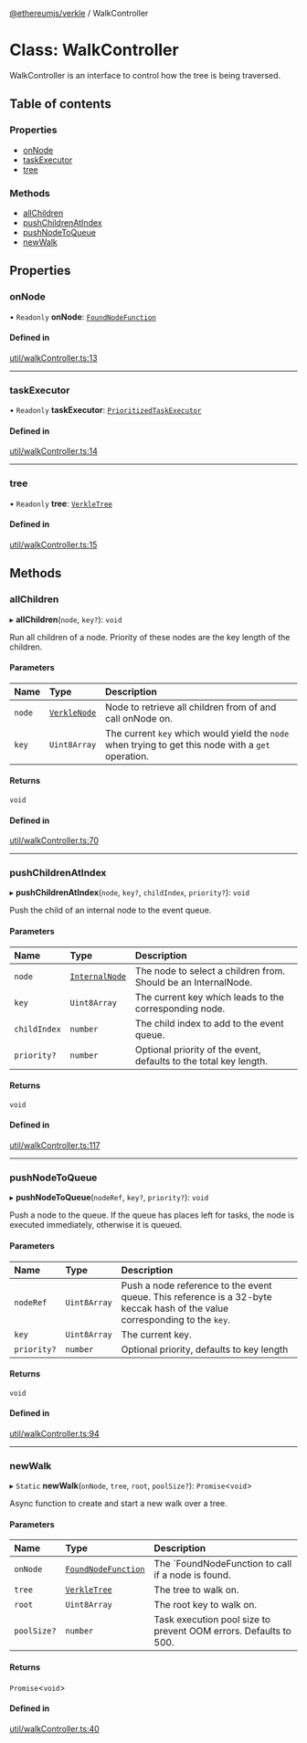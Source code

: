 [@ethereumjs/verkle](../README.md) / WalkController

# Class: WalkController

WalkController is an interface to control how the tree is being traversed.

## Table of contents

### Properties

- [onNode](WalkController.md#onnode)
- [taskExecutor](WalkController.md#taskexecutor)
- [tree](WalkController.md#tree)

### Methods

- [allChildren](WalkController.md#allchildren)
- [pushChildrenAtIndex](WalkController.md#pushchildrenatindex)
- [pushNodeToQueue](WalkController.md#pushnodetoqueue)
- [newWalk](WalkController.md#newwalk)

## Properties

### onNode

• `Readonly` **onNode**: [`FoundNodeFunction`](../README.md#foundnodefunction)

#### Defined in

[util/walkController.ts:13](https://github.com/ethereumjs/ethereumjs-monorepo/blob/master/packages/verkle/src/util/walkController.ts#L13)

___

### taskExecutor

• `Readonly` **taskExecutor**: [`PrioritizedTaskExecutor`](PrioritizedTaskExecutor.md)

#### Defined in

[util/walkController.ts:14](https://github.com/ethereumjs/ethereumjs-monorepo/blob/master/packages/verkle/src/util/walkController.ts#L14)

___

### tree

• `Readonly` **tree**: [`VerkleTree`](VerkleTree.md)

#### Defined in

[util/walkController.ts:15](https://github.com/ethereumjs/ethereumjs-monorepo/blob/master/packages/verkle/src/util/walkController.ts#L15)

## Methods

### allChildren

▸ **allChildren**(`node`, `key?`): `void`

Run all children of a node. Priority of these nodes are the key length of the children.

#### Parameters

| Name | Type | Description |
| :------ | :------ | :------ |
| `node` | [`VerkleNode`](../README.md#verklenode) | Node to retrieve all children from of and call onNode on. |
| `key` | `Uint8Array` | The current `key` which would yield the `node` when trying to get this node with a `get` operation. |

#### Returns

`void`

#### Defined in

[util/walkController.ts:70](https://github.com/ethereumjs/ethereumjs-monorepo/blob/master/packages/verkle/src/util/walkController.ts#L70)

___

### pushChildrenAtIndex

▸ **pushChildrenAtIndex**(`node`, `key?`, `childIndex`, `priority?`): `void`

Push the child of an internal node to the event queue.

#### Parameters

| Name | Type | Description |
| :------ | :------ | :------ |
| `node` | [`InternalNode`](InternalNode.md) | The node to select a children from. Should be an InternalNode. |
| `key` | `Uint8Array` | The current key which leads to the corresponding node. |
| `childIndex` | `number` | The child index to add to the event queue. |
| `priority?` | `number` | Optional priority of the event, defaults to the total key length. |

#### Returns

`void`

#### Defined in

[util/walkController.ts:117](https://github.com/ethereumjs/ethereumjs-monorepo/blob/master/packages/verkle/src/util/walkController.ts#L117)

___

### pushNodeToQueue

▸ **pushNodeToQueue**(`nodeRef`, `key?`, `priority?`): `void`

Push a node to the queue. If the queue has places left for tasks, the node is executed immediately, otherwise it is queued.

#### Parameters

| Name | Type | Description |
| :------ | :------ | :------ |
| `nodeRef` | `Uint8Array` | Push a node reference to the event queue. This reference is a 32-byte keccak hash of the value corresponding to the `key`. |
| `key` | `Uint8Array` | The current key. |
| `priority?` | `number` | Optional priority, defaults to key length |

#### Returns

`void`

#### Defined in

[util/walkController.ts:94](https://github.com/ethereumjs/ethereumjs-monorepo/blob/master/packages/verkle/src/util/walkController.ts#L94)

___

### newWalk

▸ `Static` **newWalk**(`onNode`, `tree`, `root`, `poolSize?`): `Promise`<`void`\>

Async function to create and start a new walk over a tree.

#### Parameters

| Name | Type | Description |
| :------ | :------ | :------ |
| `onNode` | [`FoundNodeFunction`](../README.md#foundnodefunction) | The `FoundNodeFunction to call if a node is found. |
| `tree` | [`VerkleTree`](VerkleTree.md) | The tree to walk on. |
| `root` | `Uint8Array` | The root key to walk on. |
| `poolSize?` | `number` | Task execution pool size to prevent OOM errors. Defaults to 500. |

#### Returns

`Promise`<`void`\>

#### Defined in

[util/walkController.ts:40](https://github.com/ethereumjs/ethereumjs-monorepo/blob/master/packages/verkle/src/util/walkController.ts#L40)
